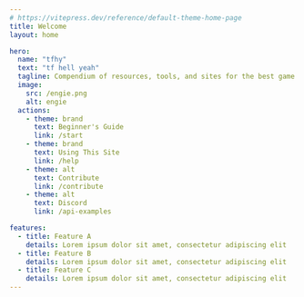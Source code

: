 ```yaml
---
# https://vitepress.dev/reference/default-theme-home-page
title: Welcome
layout: home

hero:
  name: "tfhy"
  text: "tf hell yeah"
  tagline: Compendium of resources, tools, and sites for the best game ever made
  image:
    src: /engie.png
    alt: engie
  actions:
    - theme: brand
      text: Beginner's Guide
      link: /start
    - theme: brand
      text: Using This Site
      link: /help
    - theme: alt
      text: Contribute
      link: /contribute
    - theme: alt
      text: Discord
      link: /api-examples

features:
  - title: Feature A
    details: Lorem ipsum dolor sit amet, consectetur adipiscing elit
  - title: Feature B
    details: Lorem ipsum dolor sit amet, consectetur adipiscing elit
  - title: Feature C
    details: Lorem ipsum dolor sit amet, consectetur adipiscing elit
---
```


